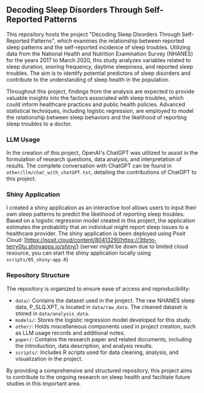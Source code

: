 ## Decoding Sleep Disorders Through Self-Reported Patterns
This repository hosts the project "Decoding Sleep Disorders Through Self-Reported Patterns", which examines the relationship between reported sleep patterns and the self-reported incidence of sleep troubles. Utilizing data from the National Health and Nutrition Examination Survey (NHANES) for the years 2017 to March 2020, this study analyzes variables related to sleep duration, snoring frequency, daytime sleepiness, and reported sleep troubles. The aim is to identify potential predictors of sleep disorders and contribute to the understanding of sleep health in the population.

Throughout this project, findings from the analysis are expected to provide valuable insights into the factors associated with sleep troubles, which could inform healthcare practices and public health policies. Advanced statistical techniques, including logistic regression, are employed to model the relationship between sleep behaviors and the likelihood of reporting sleep troubles to a doctor.

### LLM Usage
In the creation of this project, OpenAI's ChatGPT was utilized to assist in the formulation of research questions, data analysis, and interpretation of results. The complete conversation with ChatGPT can be found in `other/llm/chat_with_chatGPT.txt`, detailing the contributions of ChatGPT to this project.

### Shiny Application

I created a shiny application as an interactive tool allows users to input their own sleep patterns to predict the likelihood of reporting sleep troubles. Based on a logistic regression model created in this project, the application estimates the probability that an individual might report sleep issues to a healthcare provider. The shiny application is been deployed using Posit Cloud: [https://posit.cloud/content/8041329](https://3tbrto-terry0tu.shinyapps.io/shiny/) (server might be down due to limited cloud resource, you can start the shiny application locally using `scripts/05_shiny-app.R`)

### Repository Structure
The repository is organized to ensure ease of access and reproducibility:

- `data/`: Contains the dataset used in the project. The raw NHANES sleep data, P_SLQ.XPT, is located in `data/raw_data`. The cleaned dataset is stored in `data/analysis_data`.
- `models/`: Stores the logistic regression model developed for this study.
- `other/`: Holds miscellaneous components used in project creation, such as LLM usage records and additional notes.
- `paper/`: Contains the research paper and related documents, including the introduction, data description, and analysis results.
- `scripts/`: Includes R scripts used for data cleaning, analysis, and visualization in the project.

By providing a comprehensive and structured repository, this project aims to contribute to the ongoing research on sleep health and facilitate future studies in this important area.
